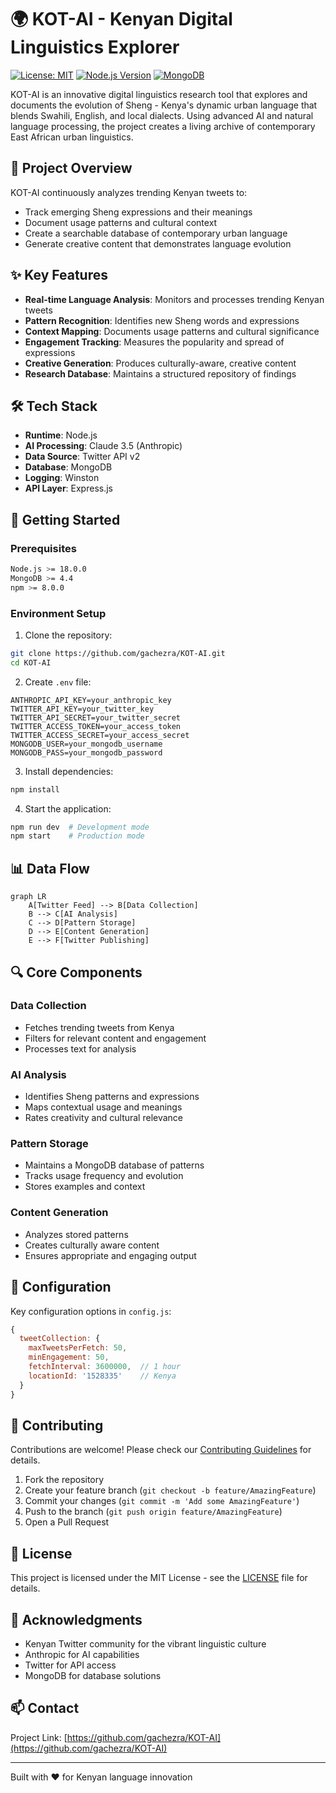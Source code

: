 # 🌍 KOT-AI - Kenyan Digital Linguistics Explorer

[![License: MIT](https://img.shields.io/badge/License-MIT-yellow.svg)](https://opensource.org/licenses/MIT)
[![Node.js Version](https://img.shields.io/badge/node-%3E%3D16.0.0-brightgreen)](https://nodejs.org/)
[![MongoDB](https://img.shields.io/badge/MongoDB-4.4+-green.svg)](https://www.mongodb.com/)

KOT-AI is an innovative digital linguistics research tool that explores and documents the evolution of Sheng - Kenya's dynamic urban language that blends Swahili, English, and local dialects. Using advanced AI and natural language processing, the project creates a living archive of contemporary East African urban linguistics.

## 🎯 Project Overview

KOT-AI continuously analyzes trending Kenyan tweets to:
- Track emerging Sheng expressions and their meanings
- Document usage patterns and cultural context
- Create a searchable database of contemporary urban language
- Generate creative content that demonstrates language evolution

## ✨ Key Features

- **Real-time Language Analysis**: Monitors and processes trending Kenyan tweets
- **Pattern Recognition**: Identifies new Sheng words and expressions
- **Context Mapping**: Documents usage patterns and cultural significance
- **Engagement Tracking**: Measures the popularity and spread of expressions
- **Creative Generation**: Produces culturally-aware, creative content
- **Research Database**: Maintains a structured repository of findings

## 🛠️ Tech Stack

- **Runtime**: Node.js
- **AI Processing**: Claude 3.5 (Anthropic)
- **Data Source**: Twitter API v2
- **Database**: MongoDB
- **Logging**: Winston
- **API Layer**: Express.js

## 🚀 Getting Started

### Prerequisites

```bash
Node.js >= 18.0.0
MongoDB >= 4.4
npm >= 8.0.0
```

### Environment Setup

1. Clone the repository:
```bash
git clone https://github.com/gachezra/KOT-AI.git
cd KOT-AI
```

2. Create `.env` file:
```env
ANTHROPIC_API_KEY=your_anthropic_key
TWITTER_API_KEY=your_twitter_key
TWITTER_API_SECRET=your_twitter_secret
TWITTER_ACCESS_TOKEN=your_access_token
TWITTER_ACCESS_SECRET=your_access_secret
MONGODB_USER=your_mongodb_username
MONGODB_PASS=your_mongodb_password
```

3. Install dependencies:
```bash
npm install
```

4. Start the application:
```bash
npm run dev  # Development mode
npm start    # Production mode
```

## 📊 Data Flow

```mermaid
graph LR
    A[Twitter Feed] --> B[Data Collection]
    B --> C[AI Analysis]
    C --> D[Pattern Storage]
    D --> E[Content Generation]
    E --> F[Twitter Publishing]
```

## 🔍 Core Components

### Data Collection
- Fetches trending tweets from Kenya
- Filters for relevant content and engagement
- Processes text for analysis

### AI Analysis
- Identifies Sheng patterns and expressions
- Maps contextual usage and meanings
- Rates creativity and cultural relevance

### Pattern Storage
- Maintains a MongoDB database of patterns
- Tracks usage frequency and evolution
- Stores examples and context

### Content Generation
- Analyzes stored patterns
- Creates culturally aware content
- Ensures appropriate and engaging output

## 📝 Configuration

Key configuration options in `config.js`:

```javascript
{
  tweetCollection: {
    maxTweetsPerFetch: 50,
    minEngagement: 50,
    fetchInterval: 3600000,  // 1 hour
    locationId: '1528335'    // Kenya
  }
}
```

## 🤝 Contributing

Contributions are welcome! Please check our [Contributing Guidelines](CONTRIBUTING.md) for details.

1. Fork the repository
2. Create your feature branch (`git checkout -b feature/AmazingFeature`)
3. Commit your changes (`git commit -m 'Add some AmazingFeature'`)
4. Push to the branch (`git push origin feature/AmazingFeature`)
5. Open a Pull Request

## 📜 License

This project is licensed under the MIT License - see the [LICENSE](LICENSE) file for details.

## 🙏 Acknowledgments

- Kenyan Twitter community for the vibrant linguistic culture
- Anthropic for AI capabilities
- Twitter for API access
- MongoDB for database solutions

## 📫 Contact

Project Link: [https://github.com/gachezra/KOT-AI](https://github.com/gachezra/KOT-AI)

---
Built with ❤️ for Kenyan language innovation